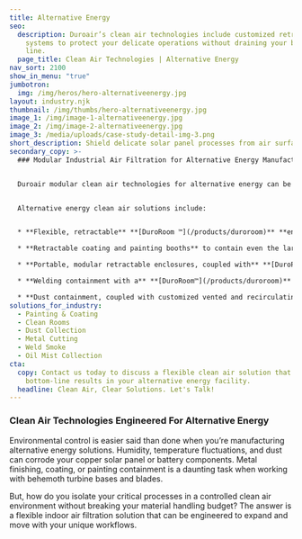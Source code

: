 ```yaml
---
title: Alternative Energy
seo:
  description: Duroair’s clean air technologies include customized retractable
    systems to protect your delicate operations without draining your bottom
    line.
  page_title: Clean Air Technologies | Alternative Energy
nav_sort: 2100
show_in_menu: "true"
jumbotron:
  img: /img/heros/hero-alternativeenergy.jpg
layout: industry.njk
thumbnail: /img/thumbs/hero-alternativeenergy.jpg
image_1: /img/image-1-alternativeenergy.jpg
image_2: /img/image-2-alternativeenergy.jpg
image_3: /media/uploads/case-study-detail-img-3.png
short_description: Shield delicate solar panel processes from air surface contamination.
secondary_copy: >-
  ### Modular Industrial Air Filtration for Alternative Energy Manufacturing


  Duroair modular clean air technologies for alternative energy can be deployed when and where needed, from short-term welding tasks to long-term construction projects. Each customized retractable system protects your delicate operations without draining your bottom line. 


  Alternative energy clean air solutions include:


  * **Flexible, retractable** **[DuroRoom ™](/products/duroroom)** **enclosures** for isolating large-scale work pieces and preventing material handling bottlenecks 

  * **Retractable coating and painting booths** to contain even the largest work pieces, paired with a [DuroCap™](/products/durocap)  vented system, to filter 99.4 percent of all airborne contaminants and speed paint curing time

  * **Portable, modular retractable enclosures, coupled with** **[DuroPure™](/products/duropure)** **engineered exhaust systems,** to move when and where you need to control contaminants from blasting, grinding, coating and welding processes 

  * **Welding containment with a** **[DuroRoom™](/products/duroroom)** **retractable enclosure** to capture both smoke and mist, without impeding crane access or interfering with current ventilation infrastructure 

  * **Dust containment, coupled with customized vented and recirculating filtration systems,** [DuroCap™](/products/durocap), [DuroPure™](/products/duropure), [DuroDust™](/products/durodust), or DuroClean™, to capture particulates before they compromise environmentally-sensitive components
solutions_for_industry:
  - Painting & Coating
  - Clean Rooms
  - Dust Collection
  - Metal Cutting
  - Weld Smoke
  - Oil Mist Collection
cta:
  copy: Contact us today to discuss a flexible clean air solution that delivers
    bottom-line results in your alternative energy facility.
  headline: Clean Air, Clear Solutions. Let's Talk!
---
```

### Clean Air Technologies Engineered For Alternative Energy

Environmental control is easier said than done when you’re manufacturing alternative energy solutions. Humidity, temperature fluctuations, and dust can corrode your copper solar panel or battery components. Metal finishing, coating, or painting containment is a daunting task when working with behemoth turbine bases and blades.

But, how do you isolate your critical processes in a controlled clean air environment without breaking your material handling budget? The answer is a flexible indoor air filtration solution that can be engineered to expand and move with your unique workflows.